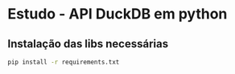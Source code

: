 # Estudo - API DuckDB em python


## Instalação das libs necessárias
```zsh
pip install -r requirements.txt
```    